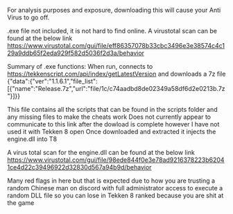 For analysis purposes and exposure, downloading this will cause your Anti Virus to go off.

.exe file not included, it is not hard to find online. A virustotal scan can be found at the below link
https://www.virustotal.com/gui/file/eff86357078b33cbc3496e3e38574c4c129a9ddb65f2eda929f582d5036f2d3a/behavior

Summary of .exe functions: When run, connects to https://tekkenscript.com/api/index/getLatestVersion and downloads a 7z file
{"data":{"ver":"1.1.6.1","file_list":[{"name":"Release.7z","url":"file\/1c\/c74aadbd8de02349a58df6d2e0213b.7z"}]}}

This file contains all the scripts that can be found in the scripts folder and any missing files to make the cheats work
Does not currently appear to communicate to this link after the dowload is complete however I have not used it with Tekken 8 open
Once downloaded and extracted it injects the engine.dll into T8

A virus total scan for the engine.dll can be found at the below link
https://www.virustotal.com/gui/file/98ede844f0e3e78ad9216378223b62041ce4d22c39496922d32830d567a94b9d/behavior

Many red flags in here but that is expected due to how you are trusting a random Chinese man on discord with full administrator access
to execute a random DLL file so you can lose in Tekken 8 ranked because you are shit at the game


